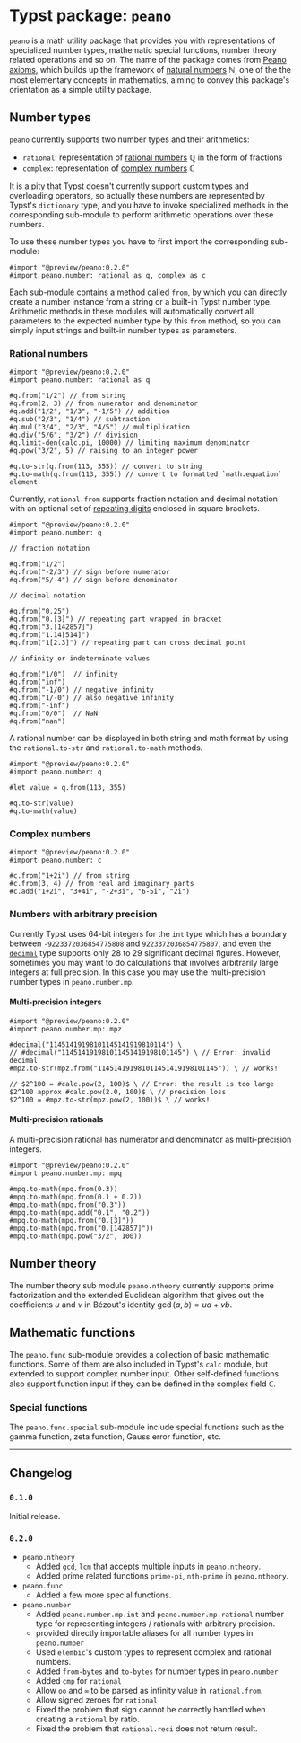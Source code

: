 <!-- This is a program-generated file. Do not edit it directly. -->

# Typst package: `peano`

`peano` is a math utility package that provides you with representations of specialized number types, mathematic special functions, number theory related operations and so on. The name of the package comes from [Peano axioms](https://en.wikipedia.org/wiki/Peano_axioms), which builds up the framework of [natural numbers](https://en.wikipedia.org/wiki/Natural_number) &#x2115;, one of the the most elementary concepts in mathematics, aiming to convey this package's orientation as a simple utility package.

## Number types

`peano` currently supports two number types and their arithmetics:

- `rational`: representation of [rational numbers](https://en.wikipedia.org/wiki/Rational_number) &#x211a; in the form of fractions
- `complex`: representation of  [complex numbers](https://en.wikipedia.org/wiki/Complex_number) &#x2102;

It is a pity that Typst doesn't currently support custom types and overloading operators, so actually these numbers are represented by Typst's `dictionary` type, and you have to invoke specialized methods in the corresponding sub-module to perform arithmetic operations over these numbers.

To use these number types you have to first import the corresponding sub-module:

```typ
#import "@preview/peano:0.2.0"
#import peano.number: rational as q, complex as c
```

Each sub-module contains a method called `from`, by which you can directly create a number instance from a string or a built-in Typst number type. Arithmetic methods in these modules will automatically convert all parameters to the expected number type by this `from` method, so you can simply input strings and built-in number types as parameters.

### Rational numbers

```typ
#import "@preview/peano:0.2.0"
#import peano.number: rational as q

#q.from("1/2") // from string
#q.from(2, 3) // from numerator and denominator
#q.add("1/2", "1/3", "-1/5") // addition
#q.sub("2/3", "1/4") // subtraction
#q.mul("3/4", "2/3", "4/5") // multiplication
#q.div("5/6", "3/2") // division
#q.limit-den(calc.pi, 10000) // limiting maximum denominator
#q.pow("3/2", 5) // raising to an integer power

#q.to-str(q.from(113, 355)) // convert to string
#q.to-math(q.from(113, 355)) // convert to formatted `math.equation` element
```

Currently, `rational.from` supports fraction notation and decimal notation with an optional set of [repeating digits](https://en.wikipedia.org/wiki/Repeating_decimal) enclosed in square brackets.

```typ
#import "@preview/peano:0.2.0"
#import peano.number: q

// fraction notation

#q.from("1/2")
#q.from("-2/3") // sign before numerator
#q.from("5/-4") // sign before denominator

// decimal notation

#q.from("0.25")
#q.from("0.[3]") // repeating part wrapped in bracket
#q.from("3.[142857]")
#q.from("1.14[514]")
#q.from("1[2.3]") // repeating part can cross decimal point

// infinity or indeterminate values

#q.from("1/0")  // infinity
#q.from("inf")
#q.from("-1/0") // negative infinity
#q.from("1/-0") // also negative infinity
#q.from("-inf")
#q.from("0/0")  // NaN
#q.from("nan")
```

A rational number can be displayed in both string and math format by using the `rational.to-str` and `rational.to-math` methods.

```typ
#import "@preview/peano:0.2.0"
#import peano.number: q

#let value = q.from(113, 355)

#q.to-str(value)
#q.to-math(value)
```

### Complex numbers

```typ
#import "@preview/peano:0.2.0"
#import peano.number: c

#c.from("1+2i") // from string
#c.from(3, 4) // from real and imaginary parts
#c.add("1+2i", "3+4i", "-2+3i", "6-5i", "2i")
```

### Numbers with arbitrary precision

Currently Typst uses 64-bit integers for the `int` type which has a boundary between `-9223372036854775808` and `9223372036854775807`, and even the [`decimal`](https://typst.app/docs/reference/foundations/decimal/) type supports only 28 to 29 significant decimal figures. However, sometimes you may want to do calculations that involves arbitrarily large integers at full precision. In this case you may use the multi-precision number types in `peano.number.mp`.

#### Multi-precision integers

```typ
#import "@preview/peano:0.2.0"
#import peano.number.mp: mpz

#decimal("11451419198101145141919810114") \
// #decimal("114514191981011451419198101145") \ // Error: invalid decimal
#mpz.to-str(mpz.from("114514191981011451419198101145")) \ // works!

// $2^100 = #calc.pow(2, 100)$ \ // Error: the result is too large
$2^100 approx #calc.pow(2.0, 100)$ \ // precision loss
$2^100 = #mpz.to-str(mpz.pow(2, 100))$ \ // works!
```

#### Multi-precision rationals

A multi-precision rational has numerator and denominator as multi-precision integers.

```typ
#import "@preview/peano:0.2.0"
#import peano.number.mp: mpq

#mpq.to-math(mpq.from(0.3))
#mpq.to-math(mpq.from(0.1 + 0.2))
#mpq.to-math(mpq.from("0.3"))
#mpq.to-math(mpq.add("0.1", "0.2"))
#mpq.to-math(mpq.from("0.[3]"))
#mpq.to-math(mpq.from("0.[142857]"))
#mpq.to-math(mpq.pow("3/2", 100))
```

## Number theory

The number theory sub module `peano.ntheory` currently supports prime factorization and the extended Euclidean algorithm that gives out the coefficients $u$ and $v$ in Bézout's identity $\gcd (a, b) = u a + v b$.

## Mathematic functions

The `peano.func` sub-module provides a collection of basic mathematic functions. Some of them are also included in Typst's `calc` module, but extended to support complex number input. Other self-defined functions also support function input if they can be defined in the complex field &#x2102;.

### Special functions

The `peano.func.special` sub-module include special functions such as the gamma function, zeta function, Gauss error function, etc.

---

## Changelog

### `0.1.0`

Initial release.

### `0.2.0`

- `peano.ntheory`
  - Added `gcd`, `lcm` that accepts multiple inputs in `peano.ntheory`.
  - Added prime related functions `prime-pi`, `nth-prime` in `peano.ntheory`.
- `peano.func`
  - Added a few more special functions.
- `peano.number`
  - Added `peano.number.mp.int` and `peano.number.mp.rational` number type for representing integers / rationals with arbitrary precision.
  - provided directly importable aliases for all number types in `peano.number`
  - Used `elembic`'s custom types to represent complex and rational numbers.
  - Added `from-bytes` and `to-bytes` for number types in `peano.number`
  - Added `cmp` for `rational`
  - Allow `oo` and `∞` to be parsed as infinity value in `rational.from`.
  - Allow signed zeroes for `rational`
  - Fixed the problem that sign cannot be correctly handled when creating a `rational` by ratio.
  - Fixed the problem that `rational.reci` does not return result.

